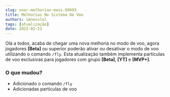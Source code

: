 ```yaml
---
slug: voar-melhorias-mais.69693
title: Melhorias No Sistema De Voo
authors: imnesslol
tags: [atualização]
date: 2022-02-21
---
```


Olá a todos, acaba de chegar uma nova melhoria no modo de voo, agora jogadores **[Beta]** ou superior poderão ativar ou desativar o modo de voo utilizando o comando `/fly`. Esta atualização também implementa partículas de voo exclusivas para jogadores com grupo **[Beta]**, **[YT]** e **[MVP+]**.

<!-- truncate -->

### O que mudou?
* Adicionado o comando `/fly`
* Adicionadas partículas de voo
